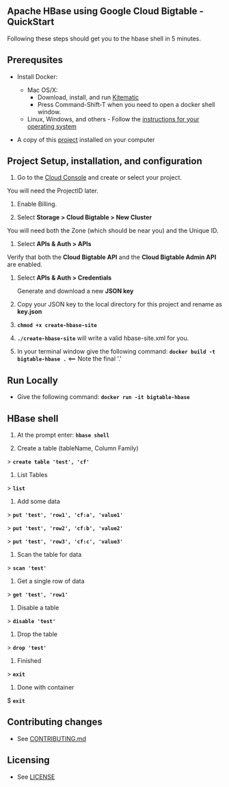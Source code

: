## Apache HBase using Google Cloud Bigtable - QuickStart

Following these steps should get you to the hbase shell in 5 minutes.

## Prerequsites
  - Install Docker:
    * Mac OS/X: 
      - Download, install, and run [Kitematic](https://kitematic.com/)
      - Press Command-Shift-T when you need to open a docker shell window.
    * Linux, Windows, and others
          - Follow the [instructions for your operating system](https://docs.docker.com/installation/)

  - A copy of this [project]() installed on your computer

## Project Setup, installation, and configuration
1. Go to the [Cloud Console](https://cloud.google.com/console) and create or select your project.

 You will need the ProjectID later.

1. Enable Billing.

1. Select **Storage > Cloud Bigtable > New Cluster**

  You will need both the Zone (which should be near you) and the Unique ID.
  
1. Select **APIs & Auth > APIs**

  Verify that both the **Cloud Bigtable API** and the **Cloud Bigtable Admin API** are enabled.

1. Select **APIs & Auth > Credentials**

   Generate and download a new **JSON key**

1. Copy your JSON key to the local directory for this project and rename as **key.json**

1. **`chmod +x create-hbase-site`**

1. **`./create-hbase-site`** will write a valid hbase-site.xml for you.

1. In your terminal window give the following command:
  **`docker build -t bigtable-hbase .`**  <== Note the final '.'

## Run Locally

* Give the following command: **`docker run -it bigtable-hbase`**


## HBase shell
1. At the prompt enter: **`hbase shell`**

1. Create a table (tableName, Column Family)
 
 \> **`create table 'test', 'cf'`**
 
1. List Tables

  \> **`list`**

1. Add some data

  \> **`put 'test', 'row1', 'cf:a', 'value1'`**

  \> **`put 'test', 'row2', 'cf:b', 'value2'`**

  \> **`put 'test', 'row3', 'cf:c', 'value3'`**

1. Scan the table for data

  \> **`scan 'test'`**
  
1. Get a single row of data

  \> **`get 'test', 'row1'`**
  
1. Disable a table

  \> **`disable 'test'`**

1. Drop the table

  \> **`drop 'test'`**

1. Finished

  \> **`exit`**

1. Done with container

  $ **`exit`**

## Contributing changes

* See [CONTRIBUTING.md](../../CONTRIBUTING.md)

## Licensing

* See [LICENSE](LICENSE)
